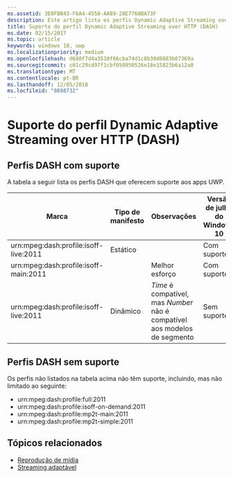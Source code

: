 ```yaml
---
ms.assetid: 3E0FBB43-F6A4-4558-AA89-20E7760BA73F
description: Este artigo lista os perfis Dynamic Adaptive Streaming over HTTP (DASH) compatíveis com os apps UWP.
title: Suporte do perfil Dynamic Adaptive Streaming over HTTP (DASH)
ms.date: 02/15/2017
ms.topic: article
keywords: windows 10, uwp
ms.localizationpriority: medium
ms.openlocfilehash: d680f7d4a3510f66cba74d1c8b30d8883b07369a
ms.sourcegitcommit: c01c29cd97f1cbf050950526e18e15823b6a12a0
ms.translationtype: MT
ms.contentlocale: pt-BR
ms.lasthandoff: 12/05/2018
ms.locfileid: "8698732"
---
```

# <a name="dynamic-adaptive-streaming-over-http-dash-profile-support"></a>Suporte do perfil Dynamic Adaptive Streaming over HTTP (DASH)


## <a name="supported-dash-profiles"></a>Perfis DASH com suporte
A tabela a seguir lista os perfis DASH que oferecem suporte aos apps UWP.

|Marca | Tipo de manifesto | Observações|Versão de julho do Windows 10|Windows 10, versão 1511|Windows 10, versão 1607 |Windows 10, versão 1607 |Windows 10, versão 1703|
|----------------|------|-------|-----------|--------------|---------|-------|--------|
|urn:mpeg&#58;dash:profile:isoff-live:2011 | Estático |     |Com suporte            |  Com suporte              | Com suporte        |Com suporte| Com suporte|
|urn:mpeg&#58;dash:profile:isoff-main:2011 |        | Melhor esforço | Com suporte            |  Com suporte              | Com suporte        |Com suporte| Com suporte|
|urn:mpeg&#58;dash:profile:isoff-live:2011 | Dinâmico | $Time$ é compatível, mas $Number$ não é compatível aos modelos de segmento | Sem suporte            | Sem suporte              | Sem suporte        |Sem suporte| Com suporte|


## <a name="unsupported-dash-profiles"></a>Perfis DASH sem suporte
Os perfis não listados na tabela acima não têm suporte, incluindo, mas não limitado ao seguinte:

* urn:mpeg&#58;dash:profile:full:2011
* urn:mpeg&#58;dash:profile:isoff-on-demand:2011
* urn:mpeg&#58;dash:profile:mp2t-main:2011
* urn:mpeg&#58;dash:profile:mp2t-simple:2011


## <a name="related-topics"></a>Tópicos relacionados

* [Reprodução de mídia](media-playback.md)
* [Streaming adaptável](adaptive-streaming.md)
 

 




